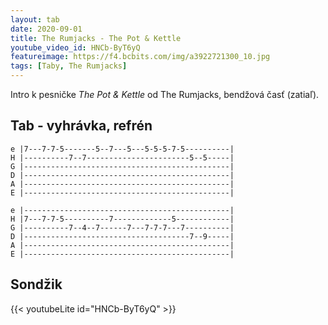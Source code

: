 ```yaml
---
layout: tab
date: 2020-09-01
title: The Rumjacks - The Pot & Kettle
youtube_video_id: HNCb-ByT6yQ
featureimage: https://f4.bcbits.com/img/a3922721300_10.jpg
tags: [Taby, The Rumjacks]
---
```

Intro k pesničke *The Pot & Kettle* od The Rumjacks, bendžová časť (zatiaľ).

## Tab - vyhrávka, refrén
```
e |7---7-7-5-------5--7---5---5-5-5-7-5----------|
H |----------7--7-----------------------5--5-----|
G |----------------------------------------------|
D |----------------------------------------------|
A |----------------------------------------------|
E |----------------------------------------------|

e |----------------------------------------------|
H |7---7-7-5----------7-------------5------------|
G |----------7--4--7------7---7-7-7---7----------|
D |-------------------------------------7--9-----|
A |----------------------------------------------|
E |----------------------------------------------|
```

## Sondžik
{{< youtubeLite id="HNCb-ByT6yQ" >}}

